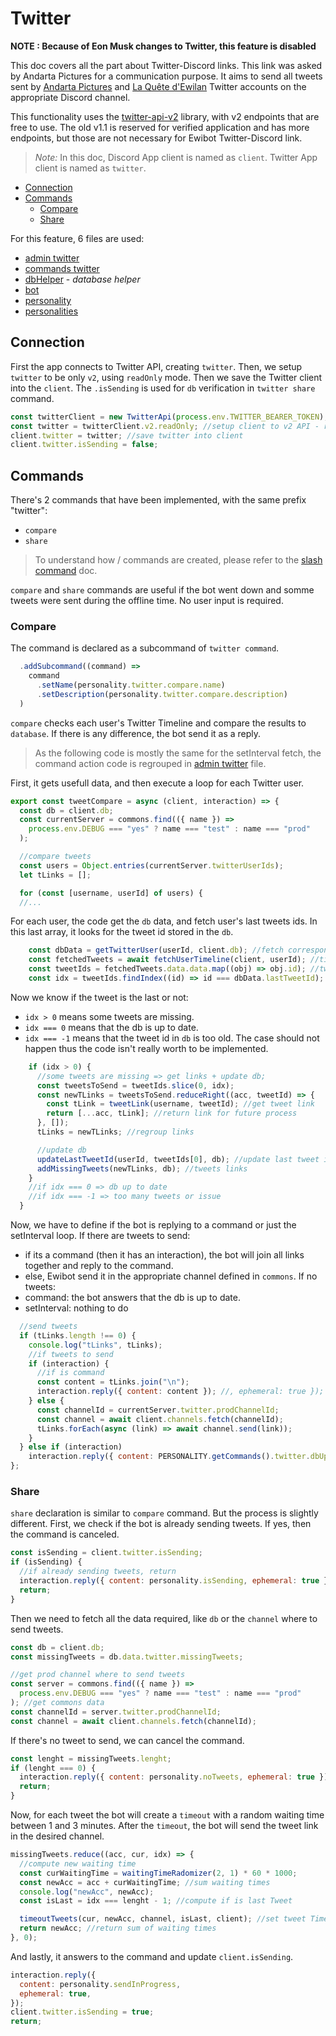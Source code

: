 # Twitter


**NOTE : Because of Eon Musk changes to Twitter, this feature is disabled**

This doc covers all the part about Twitter-Discord links. This link was asked by Andarta Pictures for
a communication purpose. It aims to send all tweets sent by 
[Andarta Pictures](https://twitter.com/andartapictures) and
[La Quête d'Ewilan](https://twitter.com/laquetedewilan) Twitter accounts on the appropriate Discord
channel. 

This functionality uses the [twitter-api-v2](https://github.com/PLhery/node-twitter-api-v2) library, 
with v2 endpoints that are free to use. The old v1.1 is reserved for verified application and has 
more endpoints, but those are not necessary for Ewibot Twitter-Discord link.

> *Note:* In this doc, Discord App client is named as `client`. Twitter App client is named as 
> `twitter`.

- [Connection](#connection)
- [Commands](#commands)
    - [Compare](#compare)
    - [Share](#share)

For this feature, 6 files are used: 
- [admin twitter](../src/admin/twitter.js)
- [commands twitter](../src/commands/twitter.js)
- [dbHelper](../src/helpers/dbHelper.js) - *database helper*
- [bot](../src/bot.js)
- [personality](../src/personality.js)
- [personalities](../static/personalities.json)

## Connection

First the app connects to Twitter API, creating `twitter`. Then, we setup `twitter` to 
be only `v2`, using `readOnly` mode. Then we save the Twitter client into the `client`.
The `.isSending` is used for `db` verification in `twitter share` command.

```javascript
const twitterClient = new TwitterApi(process.env.TWITTER_BEARER_TOKEN); //login app
const twitter = twitterClient.v2.readOnly; //setup client to v2 API - read only mode
client.twitter = twitter; //save twitter into client
client.twitter.isSending = false;
```

## Commands

There's 2 commands that have been implemented, with the same prefix "twitter":
- `compare`
- `share`

> To understand how / commands are created, please refer to the [slash command](./commands/slashCommands.md) doc.

`compare` and `share` commands are useful if the bot went down and somme tweets were sent during
the offline time. No user input is required. 

### Compare

The command is declared as a subcommand of `twitter command`.

```javascript
  .addSubcommand((command) =>
    command
      .setName(personality.twitter.compare.name)
      .setDescription(personality.twitter.compare.description)
  ) 
```

`compare` checks each user's Twitter Timeline and compare the results to `database`. If there is
any difference, the bot send it as a reply.

> As the following code is mostly the same for the setInterval fetch, the command action code 
> is regrouped in [admin twitter](../src/admin/twitter.js) file.

First, it gets usefull data, and then execute a loop for each Twitter user.

```javascript
export const tweetCompare = async (client, interaction) => {
  const db = client.db;
  const currentServer = commons.find(({ name }) =>
    process.env.DEBUG === "yes" ? name === "test" : name === "prod"
  );

  //compare tweets
  const users = Object.entries(currentServer.twitterUserIds);
  let tLinks = [];

  for (const [username, userId] of users) {
  //...
```

 For each user, the code get the `db` data, and fetch user's last tweets ids. In this last array, 
 it looks for the tweet id stored in the `db`.

```javascript
    const dbData = getTwitterUser(userId, client.db); //fetch corresponding data in db
    const fetchedTweets = await fetchUserTimeline(client, userId); //timeline
    const tweetIds = fetchedTweets.data.data.map((obj) => obj.id); //tweet ids
    const idx = tweetIds.findIndex((id) => id === dbData.lastTweetId); //find tweet
```

Now we know if the tweet is the last or not: 
- `idx > 0` means some tweets are missing.
- `idx === 0` means that the db is up to date.
- `idx === -1` means that the tweet id in `db` is too old. The case should not happen thus
the code isn't really worth to be implemented.

```javascript
    if (idx > 0) {
      //some tweets are missing => get links + update db;
      const tweetsToSend = tweetIds.slice(0, idx);
      const newTLinks = tweetsToSend.reduceRight((acc, tweetId) => {
        const tLink = tweetLink(username, tweetId); //get tweet link
        return [...acc, tLink]; //return link for future process
      }, []);
      tLinks = newTLinks; //regroup links

      //update db
      updateLastTweetId(userId, tweetIds[0], db); //update last tweet id
      addMissingTweets(newTLinks, db); //tweets links
    }
    //if idx === 0 => db up to date
    //if idx === -1 => too many tweets or issue
  }
```

Now, we have to define if the bot is replying to a command or just the setInterval loop.
If there are tweets to send: 
- if its a command (then it has an interaction), the bot will join all links together and reply to the command. 
- else, Ewibot send it in the appropriate channel defined in `commons`.
If no tweets:
- command: the bot answers that the db is up to date.
- setInterval: nothing to do

```javascript
  //send tweets
  if (tLinks.length !== 0) {
    console.log("tLinks", tLinks);
    //if tweets to send
    if (interaction) {
      //if is command
      const content = tLinks.join("\n");
      interaction.reply({ content: content }); //, ephemeral: true });
    } else {
      const channelId = currentServer.twitter.prodChannelId;
      const channel = await client.channels.fetch(channelId);
      tLinks.forEach(async (link) => await channel.send(link));
    }
  } else if (interaction)
    interaction.reply({ content: PERSONALITY.getCommands().twitter.dbUpToDate, ephemeral: true });
};
```

### Share

`share` declaration is similar to `compare` command. But the process is slightly different. 
First, we check if the bot is already sending tweets. If yes, then the command is canceled.

```javascript
const isSending = client.twitter.isSending;
if (isSending) {
  //if already sending tweets, return
  interaction.reply({ content: personality.isSending, ephemeral: true });
  return;
}
```

Then we need to fetch all the data required, like `db` or the `channel` where to send tweets.

```javascript
const db = client.db;
const missingTweets = db.data.twitter.missingTweets;

//get prod channel where to send tweets
const server = commons.find(({ name }) =>
  process.env.DEBUG === "yes" ? name === "test" : name === "prod"
); //get commons data
const channelId = server.twitter.prodChannelId;
const channel = await client.channels.fetch(channelId);
```

If there's no tweet to send, we can cancel the command.

```javascript
const lenght = missingTweets.lenght;
if (lenght === 0) {
  interaction.reply({ content: personality.noTweets, ephemeral: true });
  return;
}
```

Now, for each tweet the bot will create a `timeout` with a random waiting time between 1 and 3
minutes. After the `timeout`, the bot will send the tweet link in the desired channel.

```javascript
missingTweets.reduce((acc, cur, idx) => {
  //compute new waiting time
  const curWaitingTime = waitingTimeRadomizer(2, 1) * 60 * 1000;
  const newAcc = acc + curWaitingTime; //sum waiting times
  console.log("newAcc", newAcc);
  const isLast = idx === lenght - 1; //compute if is last Tweet

  timeoutTweets(cur, newAcc, channel, isLast, client); //set tweet Timeout before send
  return newAcc; //return sum of waiting times
}, 0);
```

And lastly, it answers to the command and update `client.isSending`.

```javascript
interaction.reply({
  content: personality.sendInProgress,
  ephemeral: true,
});
client.twitter.isSending = true;
return;
```
